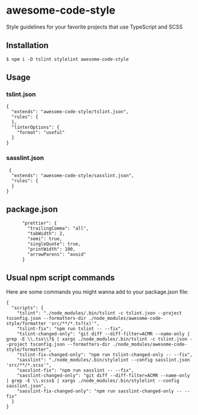 # awesome-code-style

Style guidelines for your favorite projects that use TypeScript and SCSS

## Installation

`$ npm i -D tslint stylelint awesome-code-style`

## Usage

### tslint.json

```
{
  "extends": "awesome-code-style/tslint.json",
  "rules": {
  },
  "linterOptions": {
    "format": "useful"
  }
}

```

### sasslint.json

```
 {
  "extends": "awesome-code-style/sasslint.json",
  "rules": {
  }
}

```

## package.json

```
      "prettier": {
        "trailingComma": "all",
        "tabWidth": 2,
        "semi": true,
        "singleQuote": true,
        "printWidth": 100,
        "arrowParens": "avoid"
      }
```

## Usual npm script commands

Here are some commands you might wanna add to your package.json file:

```
{
  "scripts": {
    "tslint": "./node_modules/.bin/tslint -c tslint.json --project tsconfig.json --formatters-dir ./node_modules/awesome-code-style/formatter 'src/**/*.ts?(x)'",
    "tslint-fix": "npm run tslint -- --fix",
    "tslint-changed-only": "git diff --diff-filter=ACMR --name-only | grep -E \\.tsx\\?$ | xargs ./node_modules/.bin/tslint -c tslint.json --project tsconfig.json --formatters-dir ./node_modules/awesome-code-style/formatter",
    "tslint-fix-changed-only": "npm run tslint-changed-only -- --fix",
    "sasslint": "./node_modules/.bin/stylelint --config sasslint.json 'src/**/*.scss'",
    "sasslint-fix": "npm run sasslint -- --fix",
    "sasslint-changed-only": "git diff --diff-filter=ACMR --name-only | grep -E \\.scss$ | xargs ./node_modules/.bin/stylelint --config sasslint.json",
    "sasslint-fix-changed-only": "npm run sasslint-changed-only -- --fix"
  }
}
```
